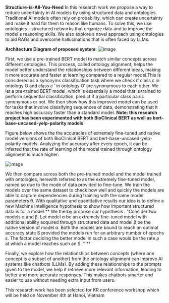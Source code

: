 **Structiure-is-All-You-Need**
In this research work we propose a way to reduce uncertainty in AI models by using structured data and ontologies. Traditional AI models often rely on probability, which can create uncertainty and make it hard for them to reason like humans. To solve this, we use ontologies—structured networks that organize data and to improve the model's reasoning skills. We also explore a novel approach using ontologies to aid RAGs and overcome hallucinations that is often faced by LLMs. 


**Architecture Diagram of proposed system**:
![image](https://github.com/user-attachments/assets/eec5eab6-859a-44d2-b871-2f827ab4d496)


First, we use a pre-trained BERT model to match similar concepts across different ontologies. This process, called ontology alignment, helps the model better understand the relationships between different ideas, making it more accurate and faster at learning compared to a regular model.This is considered as a synonyms classification task where we check if class c in ontology O and class c ′ in ontology O′ are synonymous to each other. We let a pre-trained BERT model, which is essentially a model that is trained to perform sequential classification, predict if a particular class pairis synonymous or not. We then show how this improved model can be used for tasks that involve classifying sequences of data, demonstrating that it reaches high accuracy faster than a standard model. **Note: this research project has been experimented with both BioClinical BERT as well as bert-base-uncased-yelp-polarity models**

Figure below shows the the accuracies of extremely fine-tuned and native model versions of both BioClinical BERT and bert-base-uncased-yelp-polarity models. Analyzing the accuracy after every epoch, it can be inferred that the rate of learning of the model trained through ontology alignment is much higher:

![image](https://github.com/user-attachments/assets/2468e697-c5ab-4d58-b61f-5c291eeb150e)

We then compare across both the pre-trained model and the model trained with ontologies, herewith referred to as the extremely fine-tuned model, named so due to the mode of data provided to fine-tune. We train the models over the same dataset to check how well and quickly the models are able to capture dependencies during training with the 
same model parameters θ. With qualitative and quantitative results our idea is to define a new Machine Intelligence hypothesis to show how important structured data is for a model.** We therby propose our hypothesis : "Consider two models α and β. Let model α be an extremely fine-tuned model with additional ability acquired through structured data and model β be the native version of model α. Both the models are bound to reach an optimal accuracy state S provided the models run for an arbitrary number of epochs ε. The factor deciding the better model in such a case would be the rate ρ at which a model reaches such an S. "
**

Finally, we explore how the relationships between concepts (where one concept is a subset of another) from the ontology alignment can improve AI systems like chatbots (LLMs). By adding these relationships to the prompts given to the model, we help it retrieve more relevant information, leading to better and more accurate responses. This makes chatbots smarter and easier to use without needing extra input from users.

This research work has been selected for KR conference workshop which will be held on November 4th at Hanoi, Vietnam
